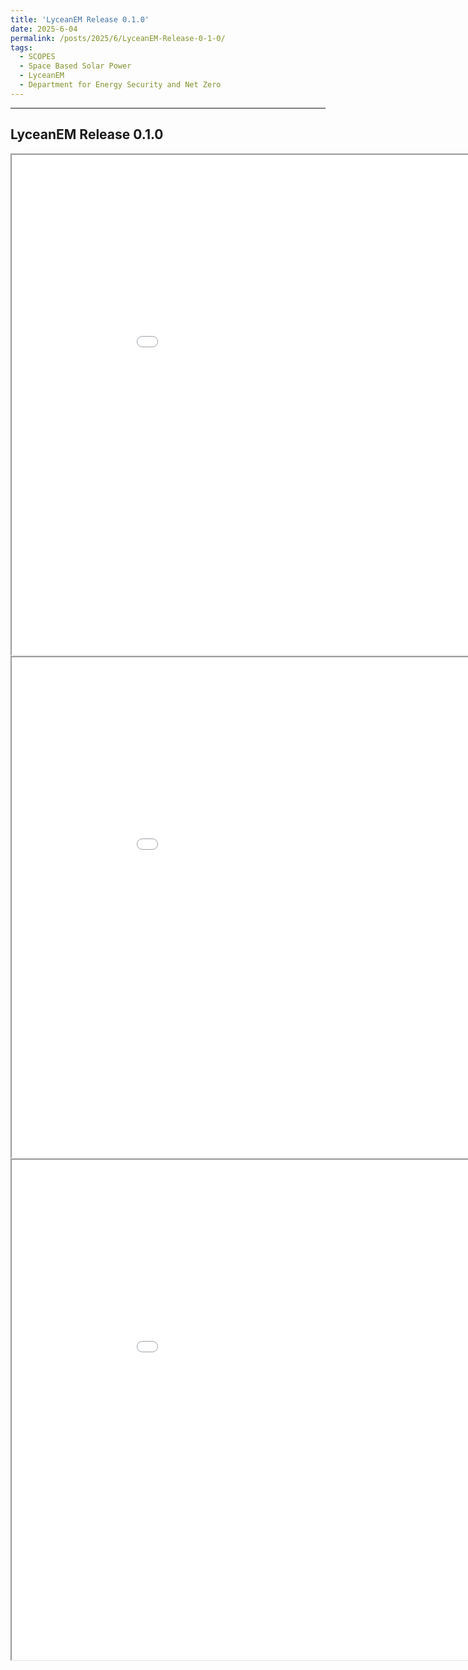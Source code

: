 ```yaml
---
title: 'LyceanEM Release 0.1.0'
date: 2025-6-04
permalink: /posts/2025/6/LyceanEM-Release-0-1-0/
tags:
  - SCOPES
  - Space Based Solar Power
  - LyceanEM
  - Department for Energy Security and Net Zero
---
```





----------------------

LyceanEM Release 0.1.0
------------------------------------------------------------


<iframe src="/files/example02results.html" height="800" width="1000"></iframe>


<iframe src="/files/example05results.html" height="800" width="1000"></iframe>


<iframe src="/files/example02results.html" height="800" width="1000"></iframe>

<script src="https://utteranc.es/client.js"
        repo="LyceanEM/LyceanEM.github.io"
        issue-term="LyceanEM-Release-0-1-0"
        theme="github-light"
        crossorigin="anonymous"
        async>
</script>